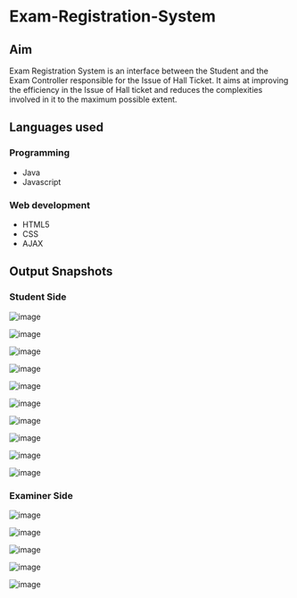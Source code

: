 # Exam-Registration-System
## Aim
Exam Registration System is an interface between the Student and the Exam Controller responsible for the Issue of Hall Ticket. It aims at improving the efficiency in the Issue of Hall ticket and reduces the complexities involved in it to the maximum possible extent.

## Languages used 
### Programming
* Java
* Javascript

### Web development 
* HTML5
* CSS
* AJAX

## Output Snapshots

### Student Side

![image](https://user-images.githubusercontent.com/78852322/116516343-21a25600-a8eb-11eb-8663-3622171bdaa6.png)

![image](https://user-images.githubusercontent.com/78852322/116516424-3aab0700-a8eb-11eb-964e-4ddb1dc0099f.png)

![image](https://user-images.githubusercontent.com/78852322/116516534-57473f00-a8eb-11eb-9435-b70e94b6e8f7.png)

![image](https://user-images.githubusercontent.com/78852322/116516675-8067cf80-a8eb-11eb-8904-4eaf6ba0461c.png)

![image](https://user-images.githubusercontent.com/78852322/116516736-95446300-a8eb-11eb-94f9-d21606cd96da.png)

![image](https://user-images.githubusercontent.com/78852322/116516766-a0978e80-a8eb-11eb-93b1-21449a6f0c4d.png)

![image](https://user-images.githubusercontent.com/78852322/116516790-a8efc980-a8eb-11eb-9b3d-481da30b4fcc.png)

![image](https://user-images.githubusercontent.com/78852322/116516861-c6249800-a8eb-11eb-921b-1ce1eb6a5c09.png)

![image](https://user-images.githubusercontent.com/78852322/116516902-d3418700-a8eb-11eb-86d5-2dceabfbe23c.png)

![image](https://user-images.githubusercontent.com/78852322/116517441-96c25b00-a8ec-11eb-91b9-2cc39ec90bdd.png)

### Examiner Side

![image](https://user-images.githubusercontent.com/78852322/116516949-e18fa300-a8eb-11eb-8a59-67ec5ab3c592.png)

![image](https://user-images.githubusercontent.com/78852322/116517665-e6a12200-a8ec-11eb-9e7f-6ee914a508b8.png)

![image](https://user-images.githubusercontent.com/78852322/116517025-f9ffbd80-a8eb-11eb-8302-582b505ae932.png)

![image](https://user-images.githubusercontent.com/78852322/116517086-113eab00-a8ec-11eb-8ae8-b6fdbe4ae347.png)

![image](https://user-images.githubusercontent.com/78852322/116517112-1b60a980-a8ec-11eb-9242-86916cc847d4.png)
